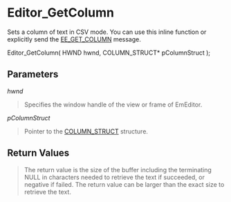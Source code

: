 # Editor\_GetColumn

Sets a column of text in CSV mode. You can use this inline function or explicitly send the
[EE\_GET\_COLUMN](../message/ee_get_column) message.

Editor\_GetColumn( HWND hwnd, COLUMN\_STRUCT\* pColumnStruct );

## Parameters

_hwnd_

> Specifies the window handle of the view or frame of EmEditor.

_pColumnStruct_

> Pointer to the [COLUMN\_STRUCT](../structure/column_struct) structure.

## Return Values

> The return value is the size of the buffer including the terminating NULL in characters needed to retrieve the text if succeeded, or negative if failed. The return value can be larger than the exact size to retrieve the text.
